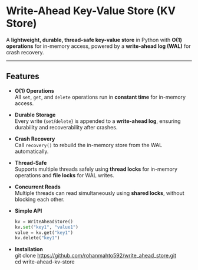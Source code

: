 # Write-Ahead Key-Value Store (KV Store)

A **lightweight, durable, thread-safe key-value store** in Python with **O(1) operations** for in-memory access, powered by a **write-ahead log (WAL)** for crash recovery.

---

## Features

- **O(1) Operations**  
  All `set`, `get`, and `delete` operations run in **constant time** for in-memory access.

- **Durable Storage**  
  Every write (`set`/`delete`) is appended to a **write-ahead log**, ensuring durability and recoverability after crashes.

- **Crash Recovery**  
  Call `recovery()` to rebuild the in-memory store from the WAL automatically.

- **Thread-Safe**  
  Supports multiple threads safely using **thread locks** for in-memory operations and **file locks** for WAL writes.

- **Concurrent Reads**  
  Multiple threads can read simultaneously using **shared locks**, without blocking each other.

- **Simple API**  
  ```python
  kv = WriteAheadStore()
  kv.set("key1", "value1")
  value = kv.get("key1")
  kv.delete("key1")

- **Installation**  
  git clone https://github.com/rohanmahto592/write_ahead_store.git <br>
  cd write-ahead-kv-store

